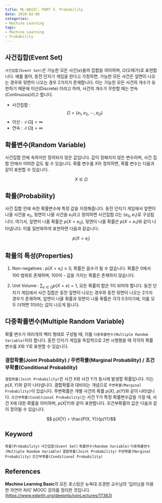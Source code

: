 ```yaml
---
title: ML-BASIC. PART 3. Probability
date: 2020-02-06
categories:
- Machine Learning
tags:
- Machine Learning
- Probability
---
```


## 사건집합(Event Set)
`사건집합(Event Set)`은 가능한 모든 사건$(e)$들의 집합을 의미하며, $\Omega$(오메가)로 표현합니다. 예를 들어, 동전 던지기 게임을 한다고 가정하면, 가능한 모든 사건은 앞면이 나오는 경우와 뒷면이 나오는 경우 2가지가 존재합니다. 이는 가능한 모든 사건의 개수가 유한하기 때문에 이산(Discrete) 이라고 하며, 사건의 개수가 무한할 때는 연속(Continuous)라고 합니다.
  * 사건집합 : $$\Omega = \{e_1, e_2, \cdots, e_D\}$$
  * 이산 : $\| \Omega \| < \infty$
  * 연속 : $\| \Omega \| = \infty$


## 확률변수(Random Variable)
사건집합 안에 속하지만 정의되지 않은 값입니다. 값이 정해지지 않은 변수이며, 사건 집합 안에서 어떠한 값도 될 수 있습니다. 확률 변수를 $X$라 정의하면, 확률 변수는 다음과 같이 표현할 수 있습니다. 

$$X \in \Omega$$

## 확률(Probability)
사건 집합 안에 속한 확률변수에 특정 값을 지정해줍니다. 동전 던지기 게임에서 앞면이 나올 사건을 $e_0$, 뒷면이 나올 사건을 $e_1$라고 정의하면 사건집합 $\Omega$는 $\{e_0, e_1\}$로 구성됩니다. 여기서, 앞면이 나올 확률은 $p(X = e_0)$, 뒷면이 나올 확률은 $p(X = e_1)$와 같이 나타냅니다. 이를 일반화하여 표현하면
다음과 같습니다.

$$ p(X = e_i) $$

## 확률의 특성(Properties)
1. Non-negatives : $p(X=e_i) \geq 0$, 확률은 음수가 될 수 없습니다. 확률은 0에서 100 범위로 존재하며, 100이 - 값을 가지는 확률은 존재하지 않습니다.
  
2. Unit Volume : $\sum_{e \in \Omega}p(X = e) = 1$, 모든 확률의 합은 1이 되어야 합니다. 동전 던지기 게임에서 사건 집합은 동전 앞면이 나오는 경우와 동전 뒷면이 나오는 2가지 경우가 존재하며, 앞면이 나올 확률과 뒷면이 나올 확률은 각각 0.5이기에, 이를 모두 더하면 1이라는 값이 나오게 됩니다.

## 다중확률변수(Multiple Random Variable)
확률 변수가 여러개의 벡터 형태로 구성될 때, 이를 `다중확률변수(Multiple Random Variable)`이라 합니다. 동전 던지기 게임을 독립적으로 2번 시행했을 때 각각의 확률 변수를 $X$와 $Y$로 표현할 수 있습니다. 

### 결합확률(Joint Probability) / 주변확률(Marginal Probability) / 조건부확률(Conditional Probability)
`결합확률(Joint Probability)`은 사건 X와 사건 Y가 동시에 발생할 확률입니다. 이는 $p(X, Y)$와 같이 나타냅니다. 결합확률과 대비되는 개념으로 `주변확률(Marginal Probability)`이 있습니다. 주변확률은 개별 사건의 확률 $p(X)$, $p(Y)$와 같이 나타냅니다. `조건부확률(Conditional Probability)`는 사건 Y가 특정 확률변수값을 가질 때, 사건 X에 대한 확률을 의미하며, $p(X|Y)$와 같이 표현합니다. 조건부확률의 값은 다음과 같이 정의될 수 있습니다.

$$ p(X|Y) = \frac{P(X, Y)}{p(Y)}$$

## Keyword
`확률(Probability)` `사건집합(Event Set)` `확률변수(Random Variable)` `다중확률변수(Multiple Random Variable)` `결합확률(Joint Probability)` `주변확률(Marginal Probability)` `조건부확률(Conditional Probability)`

## References
**Machine Learning Basic**의 모든 포스팅은 뉴욕대 조경현 교수님의 '딥러닝을 이용한 자연어 처리' MOOC 강의를 정리한 것입니다. (https://www.edwith.org/deepnlp/joinLectures/17363)
